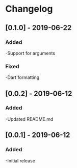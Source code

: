 # Changelog

## [0.1.0] - 2019-06-22
### Added
-Support for arguments

### Fixed
-Dart formatting

## [0.0.2] - 2019-06-12
### Added
-Updated README.md

## [0.0.1] - 2019-06-12
### Added
-Initial release
